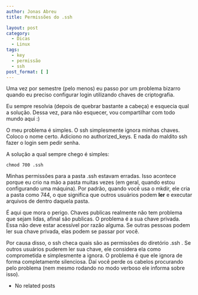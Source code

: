 ```yaml
---
author: Jonas Abreu
title: Permissões do .ssh

layout: post
category:
  - Dicas
  - Linux
tags:
  - key
  - permissão
  - ssh
post_format: [ ]
---
```

Uma vez por semestre (pelo menos) eu passo por um problema bizarro quando eu preciso configurar login utilizando chaves de criptografia.

Eu sempre resolvia (depois de quebrar bastante a cabeça) e esquecia qual a solução. Dessa vez, para não esquecer, vou compartilhar com todo mundo aqui :)

O meu problema é simples. O ssh simplesmente ignora minhas chaves. Coloco o nome certo. Adiciono no authorized_keys. E nada do maldito ssh fazer o login sem pedir senha.

A solução a qual sempre chego é simples:

    
    chmod 700 .ssh
    

Minhas permissões para a pasta .ssh estavam erradas. Isso acontece porque eu crio na mão a pasta muitas vezes (em geral, quando estou configurando uma máquina). Por padrão, quando você usa o mkdir, ele cria a pasta como 744, o que significa que outros usuários podem **ler** e executar arquivos de dentro daquela pasta.

É aqui que mora o perigo. Chaves publicas realmente não tem problema que sejam lidas, afinal são publicas. O problema é a sua chave privada. Essa não deve estar acessível por razão alguma. Se outras pessoas podem ler sua chave privada, elas podem se passar por você.

Por causa disso, o ssh checa quais são as permissões do diretório .ssh . Se outros usuários puderem ler sua chave, ele considera ela como comprometida e simplesmente a ignora. O problema é que ele ignora de forma completamente silenciosa. Daí você perde os cabelos procurando pelo problema (nem mesmo rodando no modo verboso ele informa sobre isso). 

*   No related posts


















